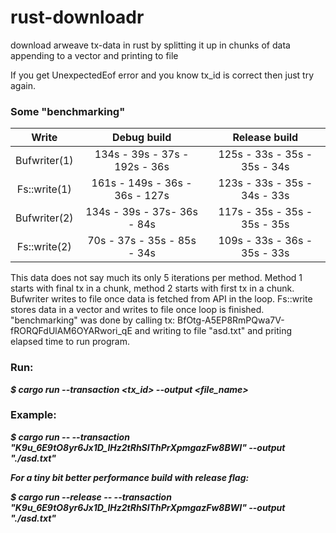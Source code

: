 # rust-downloadr
download arweave tx-data in rust by splitting it up in chunks of data appending to a vector and printing to file

If you get UnexpectedEof error and you know tx_id is correct then just try again.

### Some "benchmarking"

| Write         | Debug build                   | Release build                |
|:------------: |:-----------------------------:| :---------------------------:|
| Bufwriter(1)  | 134s - 39s - 37s - 192s - 36s | 125s - 33s - 35s - 35s - 34s |
| Fs::write(1)  | 161s - 149s - 36s - 36s - 127s| 123s - 33s - 35s - 34s - 33s |
| Bufwriter(2)  | 134s - 39s - 37s- 36s - 84s   | 117s - 35s - 35s - 35s - 35s |
| Fs::write(2)  | 70s - 37s - 35s - 85s - 34s   | 109s - 33s - 36s - 35s - 33s |

This data does not say much its only 5 iterations per method. 
Method 1 starts with final tx in a chunk, method 2 starts with first tx in a chunk.
Bufwriter writes to file once data is fetched from API in the loop. 
Fs::write stores data in a vector and writes to file once loop is finished.
"benchmarking" was done by calling tx: BfOtg-A5EP8RmPQwa7V-fRORQFdUlAM6OYARwori_qE and writing to file "asd.txt" and priting elapsed time to run program.

### Run:

***$ cargo run --transaction <tx_id> --output <file_name>***


### Example:

***$ cargo run -- --transaction "K9u_6E9tO8yr6Jx1D_lHz2tRhSIThPrXpmgazFw8BWI" --output "./asd.txt"***

***For a tiny bit better performance build with release flag:***

***$ cargo run --release -- --transaction "K9u_6E9tO8yr6Jx1D_lHz2tRhSIThPrXpmgazFw8BWI" --output "./asd.txt"***
